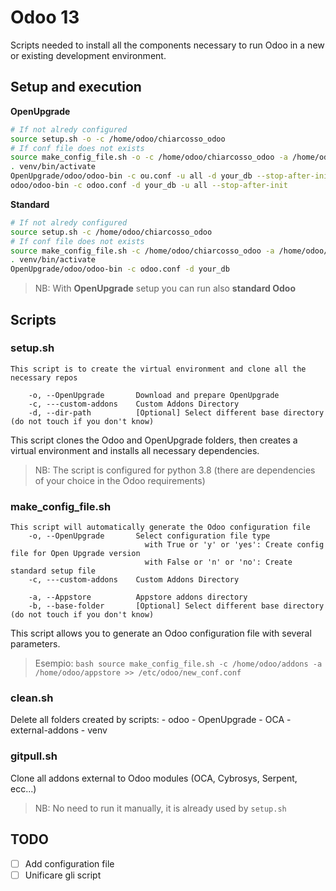 # Odoo 13 

Scripts needed to install all the components necessary to run Odoo in a new or existing development environment.

## Setup and execution

**OpenUpgrade**

```bash
# If not alredy configured
source setup.sh -o -c /home/odoo/chiarcosso_odoo
# If conf file does not exists
source make_config_file.sh -o -c /home/odoo/chiarcosso_odoo -a /home/odoo/appstore >> ou.conf
. venv/bin/activate
OpenUpgrade/odoo/odoo-bin -c ou.conf -u all -d your_db --stop-after-init
odoo/odoo-bin -c odoo.conf -d your_db -u all --stop-after-init
```

**Standard**

```bash
# If not alredy configured
source setup.sh -c /home/odoo/chiarcosso_odoo
# If conf file does not exists
source make_config_file.sh -c /home/odoo/chiarcosso_odoo -a /home/odoo/appstore >> odoo.conf
. venv/bin/activate
OpenUpgrade/odoo/odoo-bin -c odoo.conf -d your_db
```

> NB: With **OpenUpgrade** setup you can run also **standard Odoo**
## Scripts

### setup.sh

```
This script is to create the virtual environment and clone all the necessary repos
    
    -o, --OpenUpgrade       Download and prepare OpenUpgrade
    -c, ---custom-addons    Custom Addons Directory
    -d, --dir-path          [Optional] Select different base directory (do not touch if you don't know)
```

This script clones the Odoo and OpenUpgrade folders, then creates a virtual environment and installs all necessary dependencies.

> NB: The script is configured for python 3.8 (there are dependencies of your choice in the Odoo requirements)
### make_config_file.sh

```
This script will automatically generate the Odoo configuration file
    -o, --OpenUpgrade       Select configuration file type
                              with True or 'y' or 'yes': Create config file for Open Upgrade version
                              with False or 'n' or 'no': Create standard setup file
    -c, ---custom-addons    Custom Addons Directory
    
    -a, --Appstore          Appstore addons directory
    -b, --base-folder       [Optional] Select different base directory (do not touch if you don't know)
```

This script allows you to generate an Odoo configuration file with several parameters.

> Esempio: ```bash source make_config_file.sh -c /home/odoo/addons -a /home/odoo/appstore >> /etc/odoo/new_conf.conf ```
### clean.sh

Delete all folders created by scripts:
    - odoo
    - OpenUpgrade
    - OCA
    - external-addons
    - venv

### gitpull.sh

Clone all addons external to Odoo modules (OCA, Cybrosys, Serpent, ecc...)

> NB: No need to run it manually, it is already used by `setup.sh`

## TODO

- [ ] Add configuration file
- [ ] Unificare gli script
